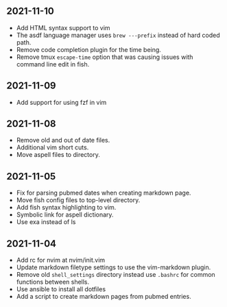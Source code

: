 ## 2021-11-10

* Add HTML syntax support to vim
* The asdf language manager uses `brew ---prefix` instead of hard coded path.
* Remove code completion plugin for the time being.
* Remove tmux `escape-time` option that was causing issues with command line
  edit in fish.

## 2021-11-09

* Add support for using fzf in vim

## 2021-11-08

* Remove old and out of date files.
* Additional vim short cuts.
* Move aspell files to directory.

## 2021-11-05

* Fix for parsing pubmed dates when creating markdown page.
* Move fish config files to top-level directory.
* Add fish syntax highlighting to vim.
* Symbolic link for aspell dictionary.
* Use exa instead of ls

## 2021-11-04

* Add rc for nvim at nvim/init.vim
* Update markdown filetype settings to use the vim-markdown plugin.
* Remove old `shell_settings` directory instead use `.bashrc` for common functions
  between shells.
* Use ansible to install all dotfiles
* Add a script to create markdown pages from pubmed entries.
